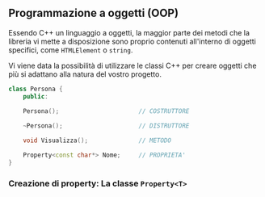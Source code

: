 ## Programmazione a oggetti (OOP)
Essendo C++ un linguaggio a oggetti, la maggior parte dei metodi che la libreria vi mette a disposizione sono proprio contenuti all'interno di oggetti specifici, come `HTMLElement` o `string`.

Vi viene data la possibilità di utilizzare le classi C++ per creare oggetti che più si adattano alla natura del vostro progetto.

```cpp
class Persona {
    public:
    
    Persona();                      // COSTRUTTORE

    ~Persona();                     // DISTRUTTORE

    void Visualizza();              // METODO

    Property<const char*> Nome;     // PROPRIETA'
}
```

### Creazione di property: La classe `Property<T>`